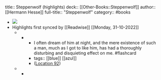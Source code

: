 title:: Steppenwolf (highlights)
deck:: [[Other-Books::Steppenwolf]]
author:: [[Hermann Hesse]]
full-title:: "Steppenwolf"
category:: #books

- ![](https://images-na.ssl-images-amazon.com/images/I/51KO-J0A7SL._SL200_.jpg)
- Highlights first synced by [[Readwise]] [[Monday, 31-10-2022]]
	- -
		- I often dream of him at night, and the mere existence of such a man, much as I got to like him, has had a thoroughly disturbing and disquieting effect on me. #flashcard
		- tags:: [[blue]] [[azul]]
		- ([Location 92](https://readwise.io/to_kindle?action=open&asin=B00AQUTONI&location=92))
	- -